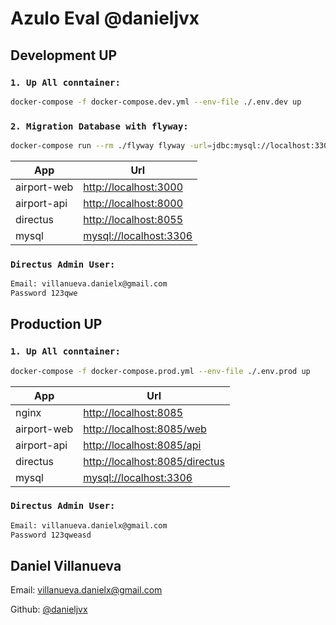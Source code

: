 # Azulo Eval @danieljvx

## Development UP


### `1. Up All conntainer:`
```bash
docker-compose -f docker-compose.dev.yml --env-file ./.env.dev up
```
### `2. Migration Database with flyway:`
```bash
docker-compose run --rm ./flyway flyway -url=jdbc:mysql://localhost:3306 -schemas=azulo_airport -user=danieljvx -password=azulo migrate
```

| App | Url |
| ------ | ------ |
| airport-web | [http://localhost:3000](http://localhost:3000) |
| airport-api | [http://localhost:8000](http://localhost:8000) |
| directus | [http://localhost:8055](http://localhost:8055) |
| mysql | [mysql://localhost:3306](mysql://localhost:3306) |

### `Directus Admin User:`
```bash
Email: villanueva.danielx@gmail.com
Password 123qwe
```

## Production UP


### `1. Up All conntainer:`
```bash
docker-compose -f docker-compose.prod.yml --env-file ./.env.prod up
```

| App | Url |
| ------ | ------ |
| nginx | [http://localhost:8085](http://localhost:8085) |
| airport-web | [http://localhost:8085/web](http://localhost:8085/web) |
| airport-api | [http://localhost:8085/api](http://localhost:8085/api) |
| directus | [http://localhost:8085/directus](http://localhost::8085/directus) |
| mysql | [mysql://localhost:3306](mysql://localhost:3306) |

### `Directus Admin User:`
```bash
Email: villanueva.danielx@gmail.com
Password 123qweasd
```


## Daniel Villanueva

Email: [villanueva.danielx@gmail.com](mail://villanueva.danielx@gmail.com)

Github: [@danieljvx](https://github.com/danieljvx)
